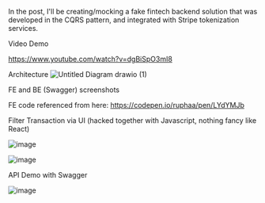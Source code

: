 In the post, I'll be creating/mocking a fake fintech backend solution that was developed in the CQRS pattern, and integrated with Stripe tokenization services.

Video Demo

https://www.youtube.com/watch?v=dgBiSpO3mI8

Architecture
![Untitled Diagram drawio (1)](https://github.com/andrepiper/fake-banking-cqrs-mediatr-stripe-tokenization/assets/3706993/c9dab5d4-53ba-4d51-aa04-9b5ea57b936d)

FE and BE (Swagger) screenshots


FE code referenced from here: https://codepen.io/ruphaa/pen/LYdYMJb

Filter Transaction via UI (hacked together with Javascript, nothing fancy like React)

![image](https://github.com/andrepiper/fake-banking-cqrs-mediatr-stripe-tokenization/assets/3706993/e5f1e056-acf9-4e0b-98b6-d409b07a4126)

![image](https://github.com/andrepiper/fake-banking-cqrs-mediatr-stripe-tokenization/assets/3706993/42a55dee-d7e8-485b-ab3d-80e34886ee9d)

API Demo with Swagger

![image](https://github.com/andrepiper/fake-banking-cqrs-mediatr-stripe-tokenization/assets/3706993/3fcc974b-8abf-495f-93b9-255787961de5)
